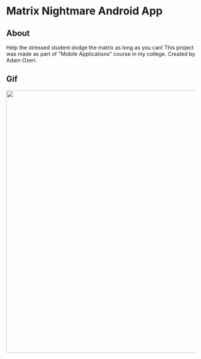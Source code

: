 # Matrix Nightmare Android App

## About

Help the stressed student dodge the matrix as long as you can!
This project was made as part of "Mobile Applications" course in my college.
Created by Adam Ozeri.

## Gif

<img src="https://user-images.githubusercontent.com/80855756/209449128-8b145728-60d3-473f-acbc-535a110ddb4c.gif" height="700" />

